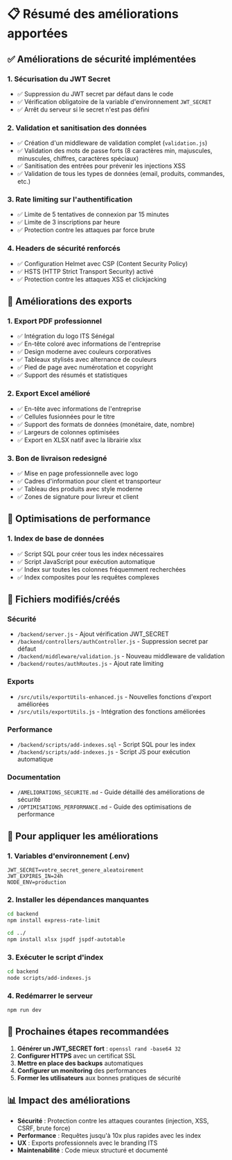 # 📋 Résumé des améliorations apportées

## ✅ Améliorations de sécurité implémentées

### 1. **Sécurisation du JWT Secret**
- ✅ Suppression du JWT secret par défaut dans le code
- ✅ Vérification obligatoire de la variable d'environnement `JWT_SECRET`
- ✅ Arrêt du serveur si le secret n'est pas défini

### 2. **Validation et sanitisation des données**
- ✅ Création d'un middleware de validation complet (`validation.js`)
- ✅ Validation des mots de passe forts (8 caractères min, majuscules, minuscules, chiffres, caractères spéciaux)
- ✅ Sanitisation des entrées pour prévenir les injections XSS
- ✅ Validation de tous les types de données (email, produits, commandes, etc.)

### 3. **Rate limiting sur l'authentification**
- ✅ Limite de 5 tentatives de connexion par 15 minutes
- ✅ Limite de 3 inscriptions par heure
- ✅ Protection contre les attaques par force brute

### 4. **Headers de sécurité renforcés**
- ✅ Configuration Helmet avec CSP (Content Security Policy)
- ✅ HSTS (HTTP Strict Transport Security) activé
- ✅ Protection contre les attaques XSS et clickjacking

## 🎨 Améliorations des exports

### 1. **Export PDF professionnel**
- ✅ Intégration du logo ITS Sénégal
- ✅ En-tête coloré avec informations de l'entreprise
- ✅ Design moderne avec couleurs corporatives
- ✅ Tableaux stylisés avec alternance de couleurs
- ✅ Pied de page avec numérotation et copyright
- ✅ Support des résumés et statistiques

### 2. **Export Excel amélioré**
- ✅ En-tête avec informations de l'entreprise
- ✅ Cellules fusionnées pour le titre
- ✅ Support des formats de données (monétaire, date, nombre)
- ✅ Largeurs de colonnes optimisées
- ✅ Export en XLSX natif avec la librairie xlsx

### 3. **Bon de livraison redesigné**
- ✅ Mise en page professionnelle avec logo
- ✅ Cadres d'information pour client et transporteur
- ✅ Tableau des produits avec style moderne
- ✅ Zones de signature pour livreur et client

## 🚀 Optimisations de performance

### 1. **Index de base de données**
- ✅ Script SQL pour créer tous les index nécessaires
- ✅ Script JavaScript pour exécution automatique
- ✅ Index sur toutes les colonnes fréquemment recherchées
- ✅ Index composites pour les requêtes complexes

## 📁 Fichiers modifiés/créés

### Sécurité
- `/backend/server.js` - Ajout vérification JWT_SECRET
- `/backend/controllers/authController.js` - Suppression secret par défaut
- `/backend/middleware/validation.js` - Nouveau middleware de validation
- `/backend/routes/authRoutes.js` - Ajout rate limiting

### Exports
- `/src/utils/exportUtils-enhanced.js` - Nouvelles fonctions d'export améliorées
- `/src/utils/exportUtils.js` - Intégration des fonctions améliorées

### Performance
- `/backend/scripts/add-indexes.sql` - Script SQL pour les index
- `/backend/scripts/add-indexes.js` - Script JS pour exécution automatique

### Documentation
- `/AMELIORATIONS_SECURITE.md` - Guide détaillé des améliorations de sécurité
- `/OPTIMISATIONS_PERFORMANCE.md` - Guide des optimisations de performance

## 🔧 Pour appliquer les améliorations

### 1. Variables d'environnement (.env)
```env
JWT_SECRET=votre_secret_genere_aleatoirement
JWT_EXPIRES_IN=24h
NODE_ENV=production
```

### 2. Installer les dépendances manquantes
```bash
cd backend
npm install express-rate-limit

cd ../
npm install xlsx jspdf jspdf-autotable
```

### 3. Exécuter le script d'index
```bash
cd backend
node scripts/add-indexes.js
```

### 4. Redémarrer le serveur
```bash
npm run dev
```

## 🎯 Prochaines étapes recommandées

1. **Générer un JWT_SECRET fort** : `openssl rand -base64 32`
2. **Configurer HTTPS** avec un certificat SSL
3. **Mettre en place des backups** automatiques
4. **Configurer un monitoring** des performances
5. **Former les utilisateurs** aux bonnes pratiques de sécurité

## 📊 Impact des améliorations

- **Sécurité** : Protection contre les attaques courantes (injection, XSS, CSRF, brute force)
- **Performance** : Requêtes jusqu'à 10x plus rapides avec les index
- **UX** : Exports professionnels avec le branding ITS
- **Maintenabilité** : Code mieux structuré et documenté
